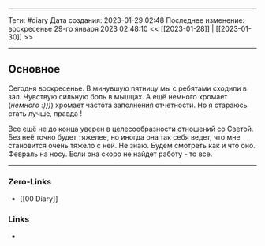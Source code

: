 ___
Теги: #diary 
Дата создания: 2023-01-29 02:48 
Последнее изменение: воскресенье 29-го января 2023 02:48:10
<< [[2023-01-28]] | [[2023-01-30]] >> 
___
## Основное

Сегодня воскресенье. В минувшую пятницу мы с ребятами сходили в зал. Чувствую сильную боль в мышцах. А ещё немного хромает (*немного :)))*) хромает частота заполнения отчетности. Но я стараюсь стать лучше, правда !

Все ещё не до конца уверен в целесообразности отношений со Светой. Без неё точно будет тяжелее, но иногда она так себя ведет, что мне становится очень тяжело с ней. Не знаю. Будем смотреть как и что оно. Февраль на носу. Если она скоро не найдет работу - то все.
___
### Zero-Links
- [[00 Diary]]

### Links
- 
